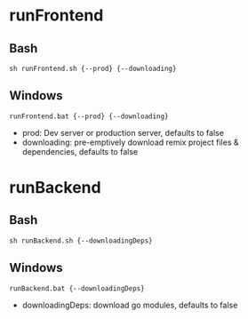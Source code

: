 # runFrontend
## Bash
    sh runFrontend.sh {--prod} {--downloading}

## Windows
    runFrontend.bat {--prod} {--downloading}

* prod: Dev server or production server, defaults to false
* downloading: pre-emptively download remix project files & dependencies, defaults to false

# runBackend
## Bash
    sh runBackend.sh {--downloadingDeps}

## Windows
    runBackend.bat {--downloadingDeps}

* downloadingDeps: download go modules, defaults to false
